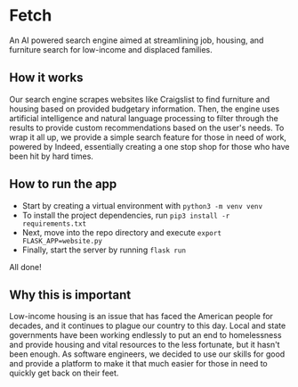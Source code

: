 <h1>Fetch</h1>
An AI powered search engine aimed at streamlining job, housing, and furniture search for low-income and displaced families.
<br>

<h2>How it works</h2>
Our search engine scrapes websites like Craigslist to find furniture and housing based on provided budgetary information. Then, the engine uses artificial intelligence and natural language processing to filter through the results to provide custom recommendations based on the user's needs. To wrap it all up, we provide a simple search feature for those in need of work, powered by Indeed, essentially creating a one stop shop for those who have been hit by hard times.
<br>

<h2>How to run the app</h2>

- Start by creating a virtual environment with `python3 -m venv venv`
- To install the project dependencies, run `pip3 install -r requirements.txt`
- Next, move into the repo directory and execute `export FLASK_APP=website.py`
- Finally, start the server by running `flask run`

All done!
<br>


<h2>Why this is important</h2>
Low-income housing is an issue that has faced the American people for decades, and it continues to plague our country to this day. Local and state governments have been working endlessly to put an end to homelessness and provide housing and vital resources to the less fortunate, but it hasn't been enough. As software engineers, we decided to use our skills for good and provide a platform to make it that much easier for those in need to quickly get back on their feet. 
